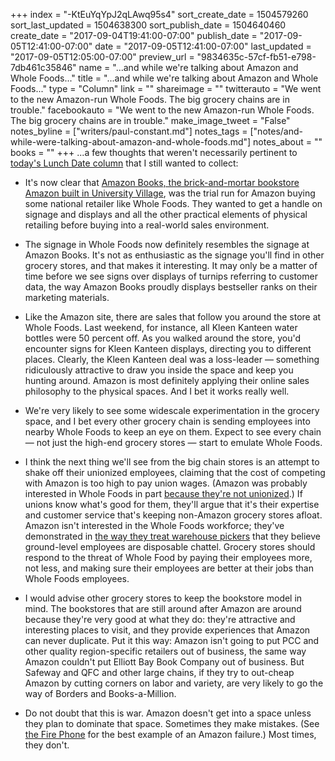 +++
index = "-KtEuYqYpJ2qLAwq95s4"
sort_create_date = 1504579260
sort_last_updated = 1504638300
sort_publish_date = 1504640460
create_date = "2017-09-04T19:41:00-07:00"
publish_date = "2017-09-05T12:41:00-07:00"
date = "2017-09-05T12:41:00-07:00"
last_updated = "2017-09-05T12:05:00-07:00"
preview_url = "9834635c-57cf-fb51-e798-7db461c35846"
name = "...and while we're talking about Amazon and Whole Foods..."
title = "...and while we're talking about Amazon and Whole Foods..."
type = "Column"
link = ""
shareimage = ""
twitterauto = "We went to the new Amazon-run Whole Foods. The big grocery chains are in trouble."
facebookauto = "We went to the new Amazon-run Whole Foods. The big grocery chains are in trouble."
make_image_tweet = "False"
notes_byline = ["writers/paul-constant.md"]
notes_tags = ["notes/and-while-were-talking-about-amazon-and-whole-foods.md"]
notes_about = ""
books = ""
+++
...a few thoughts that weren't necessarily pertinent to [today's Lunch Date column](http://www.seattlereviewofbooks.com/notes/2017/09/05/lunch-date-taking-a-naomi-klein-book-to-the-new-veggie-burger-bar-at-amazon-whole-foods/) that I still wanted to collect:

* It's now clear that [Amazon Books, the brick-and-mortar bookstore Amazon built in University Village](http://www.seattlereviewofbooks.com/notes/2015/11/09/the-algorithm-method/), was the trial run for Amazon buying some national retailer like Whole Foods. They wanted to get a handle on signage and displays and  all the other practical elements of physical retailing before buying into a real-world sales environment.

* The signage in Whole Foods now definitely resembles the signage at Amazon Books. It's not as enthusiastic as the signage you'll find in other grocery stores, and that makes it interesting. It may only be a matter of time before we see signs over displays of turnips referring to customer data, the way Amazon Books proudly displays bestseller ranks on their marketing materials.

* Like the Amazon site, there are sales that follow you around the store at Whole Foods. Last weekend, for instance, all Kleen Kanteen water bottles were 50 percent off. As you walked around the store, you'd encounter signs for Kleen Kanteen displays, directing you to different places. Clearly, the Kleen Kanteen deal was a loss-leader — something ridiculously attractive to draw you inside the space and keep you hunting around. Amazon is most definitely applying their online sales philosophy to the physical spaces. And I bet it works really well.

* We're very likely to see some widescale experimentation in the grocery space, and I bet every other grocery chain is sending employees into nearby Whole Foods to keep an eye on them. Expect to see every chain — not just the high-end  grocery stores — start to emulate Whole Foods.

* I think the next thing we'll see from the big chain stores is an attempt to shake off their unionized employees, claiming that the cost of competing with Amazon is too high to pay union wages. (Amazon was probably interested in Whole Foods in part [because they're not unionized](http://www.motherjones.com/food/2015/10/whole-foods-bob-mackey-job-wage-cuts-unions-wall-street/).) If unions know what's good for them, they'll argue that it's their expertise and customer service that's keeping non-Amazon grocery stores afloat. Amazon isn't interested in the Whole Foods workforce; they've demonstrated in [the way they treat warehouse pickers](http://gawker.com/inside-an-amazon-warehouse-the-relentless-need-to-mak-1780800336) that they believe ground-level employees are disposable chattel. Grocery stores should respond to the threat of Whole Food by paying their employees more, not less, and making sure their employees are better at their jobs than Whole Foods employees.

* I would advise other grocery stores to keep the bookstore model in mind. The bookstores that are still around after Amazon are around because they're very good at what they do: they're attractive and interesting places to visit, and they provide experiences that Amazon can never duplicate. Put it this way: Amazon isn't going to put PCC and other quality region-specific retailers out of business, the same way Amazon couldn't put Elliott Bay Book Company out of business. But Safeway and QFC and other large chains, if they try to out-cheap Amazon by cutting corners on labor and variety, are very likely to go the way of Borders and Books-a-Million. 

* Do not doubt that this is war. Amazon doesn't get into a space unless they plan to dominate that space. Sometimes they make mistakes. (See [the Fire Phone](https://www.cnet.com/news/fire-phone-one-year-later-why-amazons-smartphone-flamed-out/) for the best example of an Amazon failure.) Most times, they don't.
